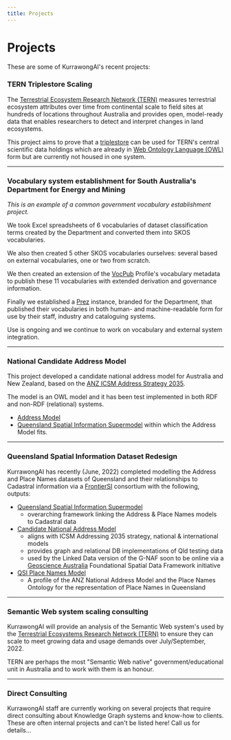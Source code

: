 ```yaml
---
title: Projects
---
```

# Projects

These are some of KurrawongAI's recent projects:


### TERN Triplestore Scaling

The [Terrestrial Ecosystem Research Network (TERN)](https://www.tern.org.au) measures terrestrial ecosystem attributes over time from continental scale to field sites at hundreds of locations throughout Australia and provides open, model-ready data that enables researchers to detect and interpret changes in land ecosystems.

This project aims to prove that a [triplestore](https://en.wikipedia.org/wiki/Triplestore) can be used for TERN's central scientific data holdings which are already in [Web Ontology Language (OWL)](https://en.wikipedia.org/wiki/Web_Ontology_Language) form but are currently not housed in one system.

---

### Vocabulary system establishment for South Australia's Department for Energy and Mining

_This is an example of a common government vocabulary establishment project._

We took Excel spreadsheets of 6 vocabularies of dataset classification terms created by the Department and converted them into SKOS vocabularies.

We also then created 5 other SKOS vocabularies ourselves: several based on external vocabularies, one or two from scratch.

We then created an extension of the <a href="https://w3id.org/profile/vocpub">VocPub</a> Profile's vocabulary metadata to publish these 11 vocabularies with extended derivation and governance information.

Finally we established a <a href="/products/prez">Prez</a> instance, branded for the Department, that published their vocabularies in both human- and machine-readable form for use by their staff, industry and cataloguing systems.

Use is ongoing and we continue to work on vocabulary and external system integration.

---

### National Candidate Address Model

This project developed a candidate national address model for Australia and New Zealand, based on the [ANZ ICSM Address Strategy 2035](https://www.icsm.gov.au/publications/addressing-2035-strategy).

The model is an OWL model and it has been test implemented in both RDF and non-RDF (relational) systems.

- [Address Model](https://nicholascar.com/anz-nat-addr-model-candidate/model.html)
- [Queensland Spatial Information Supermodel](https://nicholascar.com/qsi-supermodel/supermodel.html) within which the Address Model fits.

---
### Queensland Spatial Information Dataset Redesign

KurrawongAI has recently (June, 2022) completed modelling the Address and Place Names datasets of Queensland and their relationships to Cadastral information via a [FrontierSI](https://frontiersi.com.au/) consortium with the following, outputs:

- [Queensland Spatial Information Supermodel](https://nicholascar.com/qsi-supermodel/supermodel.html)
  - overarching framework linking the Address & Place Names models to Cadastral data
- [Candidate National Address Model](https://nicholascar.com/anz-nat-addr-model-candidate/model.html)
  - aligns with ICSM Addressing 2035 strategy, national & international models
  - provides graph and relational DB implementations of Qld testing data
  - used by the Linked Data version of the G-NAF soon to be online via a [Geoscience Australia](https://www.ga.gov.au/) Foundational Spatial Data Framework initiative
- [QSI Place Names Model](https://w3id.org/profile/qsi-placenames)
  - A profile of the ANZ National Address Model and the Place Names Ontology for the representation of Place Names in Queensland

---
### Semantic Web system scaling consulting

KurrawongAI will provide an analysis of the Semantic Web system's used by the [Terrestrial Ecosystems Research Network (TERN)](https://www.tern.org.au/) to ensure they can scale to meet growing data and usage demands over July/September, 2022.

TERN are perhaps the most "Semantic Web native" government/educational unit in Australia and to work with them is an honour.

---

### Direct Consulting

KurrawongAI staff are currently working on several projects that require direct consulting about Knowledge Graph systems and know-how to clients. These are often internal projects and can't be listed here! Call us for details...
